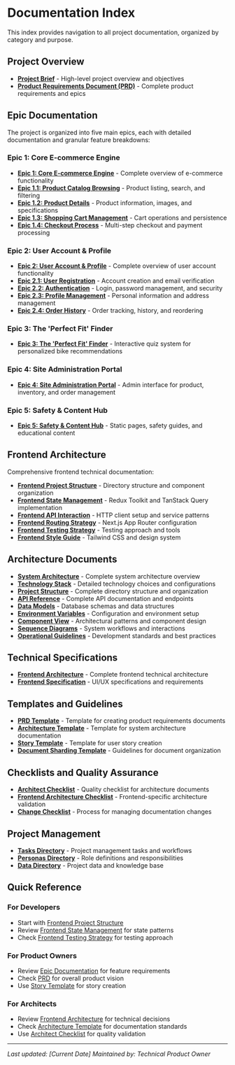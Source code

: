 # Documentation Index

This index provides navigation to all project documentation, organized by category and purpose.

## Project Overview

- **[Project Brief](project-brief.md)** - High-level project overview and objectives
- **[Product Requirements Document (PRD)](prd.md)** - Complete product requirements and epics

## Epic Documentation

The project is organized into five main epics, each with detailed documentation and granular feature breakdowns:

### Epic 1: Core E-commerce Engine

- **[Epic 1: Core E-commerce Engine](epic-1.md)** - Complete overview of e-commerce functionality
- **[Epic 1.1: Product Catalog Browsing](epic-1-product-catalog.md)** - Product listing, search, and filtering
- **[Epic 1.2: Product Details](epic-1-product-details.md)** - Product information, images, and specifications
- **[Epic 1.3: Shopping Cart Management](epic-1-shopping-cart.md)** - Cart operations and persistence
- **[Epic 1.4: Checkout Process](epic-1-checkout.md)** - Multi-step checkout and payment processing

### Epic 2: User Account & Profile

- **[Epic 2: User Account & Profile](epic-2.md)** - Complete overview of user account functionality
- **[Epic 2.1: User Registration](epic-2-registration.md)** - Account creation and email verification
- **[Epic 2.2: Authentication](epic-2-authentication.md)** - Login, password management, and security
- **[Epic 2.3: Profile Management](epic-2-profile-management.md)** - Personal information and address management
- **[Epic 2.4: Order History](epic-2-order-history.md)** - Order tracking, history, and reordering

### Epic 3: The 'Perfect Fit' Finder

- **[Epic 3: The 'Perfect Fit' Finder](epic-3.md)** - Interactive quiz system for personalized bike recommendations

### Epic 4: Site Administration Portal

- **[Epic 4: Site Administration Portal](epic-4.md)** - Admin interface for product, inventory, and order management

### Epic 5: Safety & Content Hub

- **[Epic 5: Safety & Content Hub](epic-5.md)** - Static pages, safety guides, and educational content

## Frontend Architecture

Comprehensive frontend technical documentation:

- **[Frontend Project Structure](front-end-project-structure.md)** - Directory structure and component organization
- **[Frontend State Management](front-end-state-management.md)** - Redux Toolkit and TanStack Query implementation
- **[Frontend API Interaction](front-end-api-interaction.md)** - HTTP client setup and service patterns
- **[Frontend Routing Strategy](front-end-routing-strategy.md)** - Next.js App Router configuration
- **[Frontend Testing Strategy](front-end-testing-strategy.md)** - Testing approach and tools
- **[Frontend Style Guide](front-end-style-guide.md)** - Tailwind CSS and design system

## Architecture Documents

- **[System Architecture](architecture.md)** - Complete system architecture overview
- **[Technology Stack](tech-stack.md)** - Detailed technology choices and configurations
- **[Project Structure](project-structure.md)** - Complete directory structure and organization
- **[API Reference](api-reference.md)** - Complete API documentation and endpoints
- **[Data Models](data-models.md)** - Database schemas and data structures
- **[Environment Variables](environment-vars.md)** - Configuration and environment setup
- **[Component View](component-view.md)** - Architectural patterns and component design
- **[Sequence Diagrams](sequence-diagrams.md)** - System workflows and interactions
- **[Operational Guidelines](operational-guidelines.md)** - Development standards and best practices

## Technical Specifications

- **[Frontend Architecture](font-end-architecture.md)** - Complete frontend technical architecture
- **[Frontend Specification](front-end-spec.md)** - UI/UX specifications and requirements

## Templates and Guidelines

- **[PRD Template](templates/prd-tmpl.md)** - Template for creating product requirements documents
- **[Architecture Template](templates/architecture-tmpl.md)** - Template for system architecture documentation
- **[Story Template](templates/story-tmpl.md)** - Template for user story creation
- **[Document Sharding Template](templates/doc-sharding-tmpl.md)** - Guidelines for document organization

## Checklists and Quality Assurance

- **[Architect Checklist](checklists/architect-checklist.md)** - Quality checklist for architecture documents
- **[Frontend Architecture Checklist](checklists/frontend-architecture-checklist.md)** - Frontend-specific architecture validation
- **[Change Checklist](checklists/change-checklist.md)** - Process for managing documentation changes

## Project Management

- **[Tasks Directory](tasks/)** - Project management tasks and workflows
- **[Personas Directory](personas/)** - Role definitions and responsibilities
- **[Data Directory](data/)** - Project data and knowledge base

## Quick Reference

### For Developers

- Start with [Frontend Project Structure](front-end-project-structure.md)
- Review [Frontend State Management](front-end-state-management.md) for state patterns
- Check [Frontend Testing Strategy](front-end-testing-strategy.md) for testing approach

### For Product Owners

- Review [Epic Documentation](#epic-documentation) for feature requirements
- Check [PRD](prd.md) for overall product vision
- Use [Story Template](templates/story-tmpl.md) for story creation

### For Architects

- Review [Frontend Architecture](font-end-architecture.md) for technical decisions
- Check [Architecture Template](templates/architecture-tmpl.md) for documentation standards
- Use [Architect Checklist](checklists/architect-checklist.md) for quality validation

---

_Last updated: [Current Date]_
_Maintained by: Technical Product Owner_
